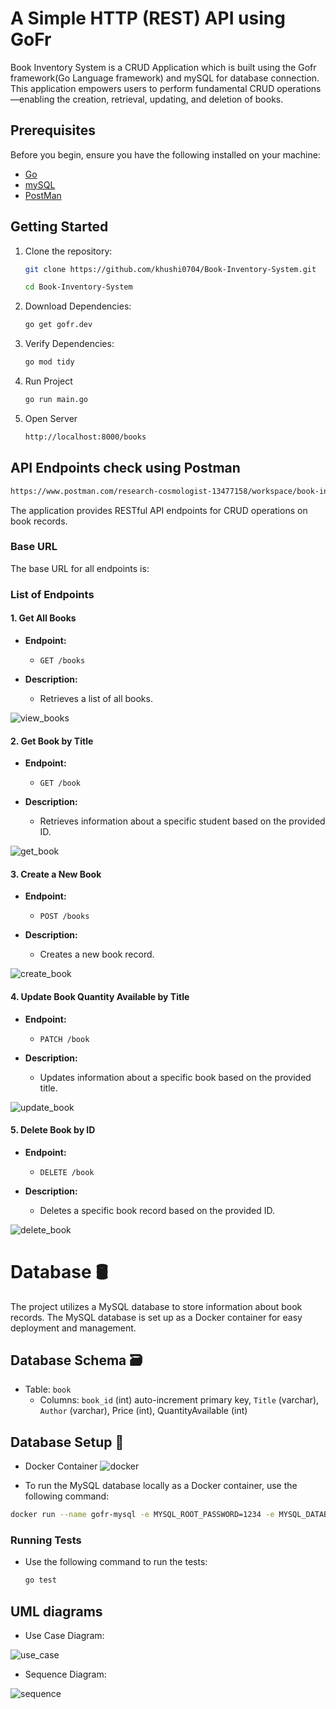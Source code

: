 # A Simple HTTP (REST) API using GoFr
Book Inventory System is a CRUD Application which is built using the Gofr framework(Go Language framework) and mySQL for database connection. This application empowers users to perform fundamental CRUD operations—enabling the creation, retrieval, updating, and deletion of books.

## Prerequisites

Before you begin, ensure you have the following installed on your machine:

- [Go](https://go.dev/doc/install)
- [mySQL](https://www.mysql.com/downloads/)
- [PostMan](https://www.postman.com/downloads/)

## Getting Started

1. Clone the repository:

   ```bash
   git clone https://github.com/khushi0704/Book-Inventory-System.git
   
   cd Book-Inventory-System
2. Download Dependencies:

   ```bash
   go get gofr.dev

3. Verify Dependencies:

    ```bash
   go mod tidy
4. Run Project
    
    ```bash
    go run main.go

5. Open Server
    
    ```bash
    http://localhost:8000/books
    
## API Endpoints check using Postman

```bash
https://www.postman.com/research-cosmologist-13477158/workspace/book-inventory-system/collection/31770885-5a0012d2-b962-41e8-b968-42503741ae8c?action=share&creator=31770885
```

The application provides RESTful API endpoints for CRUD operations on book records.

### Base URL

The base URL for all endpoints is:

### List of Endpoints

#### 1. **Get All Books**

- **Endpoint:**
  - `GET /books`

- **Description:**
  - Retrieves a list of all books.

![view_books](https://github.com/khushi0704/Book-Inventory-System/assets/64957861/1ca28fe5-666e-4341-9db1-f57b05875e80)

#### 2. **Get Book by Title**

- **Endpoint:**
  - `GET /book`

- **Description:**
  - Retrieves information about a specific student based on the provided ID.


![get_book](https://github.com/khushi0704/Book-Inventory-System/assets/64957861/fd7815d0-3e7e-4b5a-99bc-216d3ae233e9)

#### 3. **Create a New Book**

- **Endpoint:**
  - `POST /books`

- **Description:**
  - Creates a new book record.
    

![create_book](https://github.com/khushi0704/Book-Inventory-System/assets/64957861/d678c382-06f7-4ad2-91d6-c3c5cdede49a)

#### 4. **Update Book Quantity Available by Title**

- **Endpoint:**
  - `PATCH /book`

- **Description:**
  - Updates information about a specific book based on the provided title.

![update_book](https://github.com/khushi0704/Book-Inventory-System/assets/64957861/30b5da20-7a7e-42db-99e4-62ada32128cc)
 
#### 5. **Delete Book by ID**

- **Endpoint:**
  - `DELETE /book`

- **Description:**
  - Deletes a specific book record based on the provided ID.

![delete_book](https://github.com/khushi0704/Book-Inventory-System/assets/64957861/bbc45544-353a-4265-b6f8-919432bb8696)

# Database 🛢️

The project utilizes a MySQL database to store information about book records. The MySQL database is set up as a Docker container for easy deployment and management.

## Database Schema 🗃️

- Table: `book`
  - Columns: `book_id` (int) auto-increment primary key, `Title` (varchar), `Author` (varchar), Price (int), QuantityAvailable (int)


## Database Setup 🐳
- Docker Container
![docker](https://github.com/khushi0704/Book-Inventory-System/assets/64957861/1872ffb1-b4fd-42f1-b5ed-ba2f04f4b420)

- To run the MySQL database locally as a Docker container, use the following command:
```bash
docker run --name gofr-mysql -e MYSQL_ROOT_PASSWORD=1234 -e MYSQL_DATABASE=book_db -p 3308:3306 -d mysql:8.0.25
```

### Running Tests

- Use the following command to run the tests:

  ```bash
  go test


## UML diagrams
* Use Case Diagram:
  
![use_case](https://github.com/khushi0704/Book-Inventory-System/assets/64957861/cf5ca9ee-27b5-44fd-90c2-8f5b24bb8536)

* Sequence Diagram: 

![sequence](https://github.com/khushi0704/Book-Inventory-System/assets/64957861/4f400e5d-4ba3-46d8-b51d-ad050efd431f)

